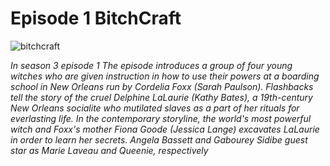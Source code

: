 # Episode 1 BitchCraft # 


![bitchcraft](https://github.com/user-attachments/assets/c90ae93a-5e72-45ef-9f82-258405e24048)



*In season 3 episode 1 The episode introduces a group of four young witches who are given instruction in how to use their powers at a boarding school in New Orleans run by Cordelia Foxx (Sarah Paulson). Flashbacks tell the story of the cruel Delphine LaLaurie (Kathy Bates), a 19th-century New Orleans socialite who mutilated slaves as a part of her rituals for everlasting life. In the contemporary storyline, the world's most powerful witch and Foxx's mother Fiona Goode (Jessica Lange) excavates LaLaurie in order to learn her secrets. Angela Bassett and Gabourey Sidibe guest star as Marie Laveau and Queenie, respectively*
